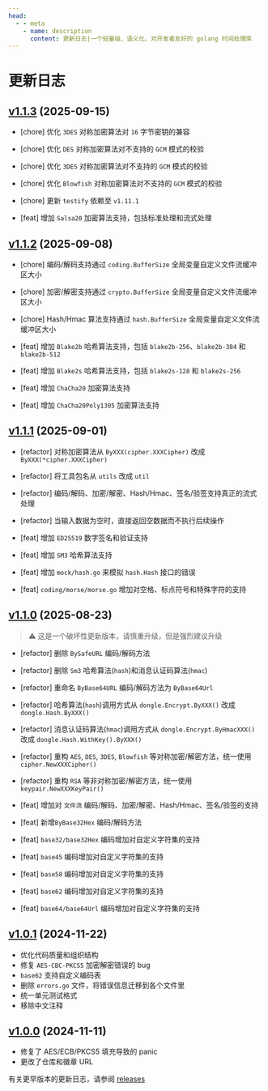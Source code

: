 ```yaml
---
head:
  - - meta
    - name: description
      content: 更新日志|一个轻量级、语义化、对开发者友好的 golang 时间处理库
---
```


# 更新日志
## [v1.1.3](https://github.com/dromara/dongle/compare/v1.1.2...v1.1.3) (2025-09-15)

* [chore] 优化 `3DES` 对称加密算法对 `16` 字节密钥的兼容
* [chore] 优化 `DES` 对称加密算法对不支持的 `GCM` 模式的校验
* [chore] 优化 `3DES` 对称加密算法对不支持的 `GCM` 模式的校验
* [chore] 优化 `Blowfish` 对称加密算法对不支持的 `GCM` 模式的校验
* [chore] 更新 `testify` 依赖至 `v1.11.1` 

* [feat] 增加 `Salsa20` 加密算法支持，包括标准处理和流式处理

## [v1.1.2](https://github.com/dromara/dongle/compare/v1.1.1...v1.1.2) (2025-09-08)

* [chore] 编码/解码支持通过 `coding.BufferSize` 全局变量自定义文件流缓冲区大小
* [chore] 加密/解密支持通过 `crypto.BufferSize` 全局变量自定义文件流缓冲区大小
* [chore] Hash/Hmac 算法支持通过 `hash.BufferSize` 全局变量自定义文件流缓冲区大小

* [feat] 增加 `Blake2b` 哈希算法支持，包括 `blake2b-256`、`blake2b-384` 和 `blake2b-512`
* [feat] 增加 `Blake2s` 哈希算法支持，包括 `blake2s-128` 和 `blake2s-256`
* [feat] 增加 `ChaCha20` 加密算法支持
* [feat] 增加 `ChaCha20Poly1305` 加密算法支持

## [v1.1.1](https://github.com/dromara/dongle/compare/v1.1.0...v1.1.1) (2025-09-01)

* [refactor] 对称加密算法从 `ByXXX(cipher.XXXCipher)` 改成 `ByXXX(*cipher.XXXCipher)`
* [refactor] 将工具包名从 `utils` 改成 `util`
* [refactor] 编码/解码、加密/解密、Hash/Hmac、签名/验签支持真正的流式处理
* [refactor] 当输入数据为空时，直接返回空数据而不执行后续操作

* [feat] 增加 `ED25519` 数字签名和验证支持
* [feat] 增加 `SM3` 哈希算法支持
* [feat] 增加 `mock/hash.go` 来模拟 `hash.Hash` 接口的错误
* [feat] `coding/morse/morse.go` 增加对空格、标点符号和特殊字符的支持

## [v1.1.0](https://github.com/dromara/dongle/compare/v1.0.1...v1.1.0) (2025-08-23)
> ⚠️ 这是一个破坏性更新版本，请慎重升级，但是强烈建议升级

* [refactor] 删除 `BySafeURL` 编码/解码方法
* [refactor] 删除 `Sm3` 哈希算法(`hash`)和消息认证码算法(`hmac`)
* [refactor] 重命名 `ByBase64URL` 编码/解码方法为 `ByBase64Url`
* [refactor] 哈希算法(`hash`)调用方式从 `dongle.Encrypt.ByXXX()` 改成 `dongle.Hash.ByXXX()`
* [refactor] 消息认证码算法(`hmac`)调用方式从 `dongle.Encrypt.ByHmacXXX()` 改成 `dongle.Hash.WithKey().ByXXX()`
* [refactor] 重构 `AES`, `DES`, `3DES`, `Blowfish` 等对称加密/解密方法，统一使用 `cipher.NewXXXCipher()`
* [refactor] 重构 `RSA` 等非对称加密/解密方法，统一使用 `keypair.NewXXXKeyPair()`

* [feat] 增加对 `文件流` 编码/解码、加密/解密、Hash/Hmac、签名/验签的支持
* [feat] 新增`ByBase32Hex` 编码/解码方法
* [feat] `base32/base32Hex` 编码增加对自定义字符集的支持
* [feat] `base45` 编码增加对自定义字符集的支持
* [feat] `base58` 编码增加对自定义字符集的支持
* [feat] `base62` 编码增加对自定义字符集的支持
* [feat] `base64/base64Url` 编码增加对自定义字符集的支持

## [v1.0.1](https://github.com/dromara/dongle/compare/v1.0.0...v1.0.1) (2024-11-22)

* 优化代码质量和组织结构
* 修复 `AES-CBC-PKCS5` 加密解密错误的 bug
* `base62` 支持自定义编码表
* 删除 `errors.go` 文件，将错误信息迁移到各个文件里
* 统一单元测试格式
* 移除中文注释

## [v1.0.0](https://github.com/dromara/carbon/compare/v0.2.8...v1.0.0) (2024-11-11)

- 修复了 AES/ECB/PKCS5 填充导致的 panic 
- 更改了仓库和徽章 URL

有关更早版本的更新日志，请参阅 <a href="https://github.com/dromara/dongle/releases" target="_blank" rel="noreferrer">releases</a>